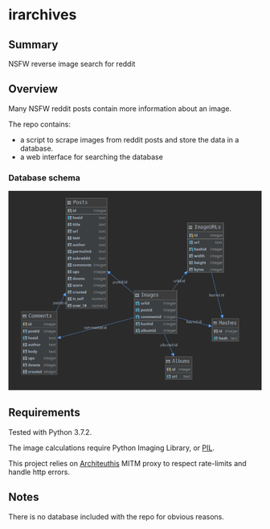irarchives
==========

Summary
-------
NSFW reverse image search for reddit

Overview
--------
Many NSFW reddit posts contain more information about an image. 

The repo contains:
* a script to scrape images from reddit posts and store the data in a database.
* a web interface for searching the database

### Database schema
![schema](schema.png)

Requirements
------------
Tested with Python 3.7.2.

The image calculations require Python Imaging Library, or [PIL](http://www.pythonware.com/products/pil/).

This project relies on [Architeuthis](https://github.com/simon987/Architeuthis) MITM proxy to respect rate-limits
and handle http errors. 

Notes
-----
There is no database included with the repo for obvious reasons. 
